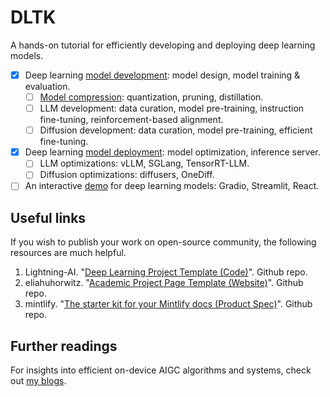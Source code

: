 # DLTK
A hands-on tutorial for efficiently developing and deploying deep learning models.

- [x] Deep learning [model development](https://github.com/Jason-cs18/DLTK/tree/main/model_development): model design, model training & evaluation.
  - [ ] [Model compression](https://github.com/MLSysTeam/DLTK/tree/main/model_development/model_compression): quantization, pruning, distillation.
  - [ ] LLM development: data curation, model pre-training, instruction fine-tuning, reinforcement-based alignment.
  - [ ] Diffusion development: data curation, model pre-training, efficient fine-tuning.
- [x] Deep learning [model deployment](https://github.com/Jason-cs18/DLTK/tree/main/model_deployment): model optimization, inference server.
  - [ ] LLM optimizations: vLLM, SGLang, TensorRT-LLM.
  - [ ] Diffusion optimizations: diffusers, OneDiff.
- [ ] An interactive [demo](https://github.com/Jason-cs18/DLTK/tree/main/web_demo) for deep learning models: Gradio, Streamlit, React.

## Useful links
If you wish to publish your work on open-source community, the following resources are much helpful.

1. Lightning-AI. "[Deep Learning Project Template (Code)](https://github.com/Lightning-AI/deep-learning-project-template)". Github repo.
2. eliahuhorwitz. "[Academic Project Page Template (Website)](https://github.com/eliahuhorwitz/Academic-project-page-template)". Github repo.
3. mintlify. "[The starter kit for your Mintlify docs (Product Spec)](https://github.com/mintlify/starter)". Github repo.

## Further readings
For insights into efficient on-device AIGC algorithms and systems, check out [my blogs](https://yanlu.substack.com/).